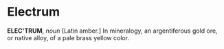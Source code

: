 # Electrum

**ELEC'TRUM**, _noun_ \[Latin amber.\] In mineralogy, an argentiferous gold ore, or native alloy, of a pale brass yellow color.